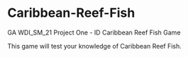 # Caribbean-Reef-Fish
GA WDI_SM_21 Project One - ID Caribbean Reef Fish Game

This game will test your knowledge of Caribbean Reef Fish.
